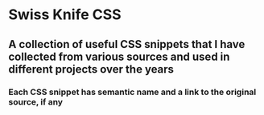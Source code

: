 # Swiss Knife CSS

## A collection of useful CSS snippets that I have collected from various sources and used in different projects over the years

### Each CSS snippet has semantic name and a link to the original source, if any

